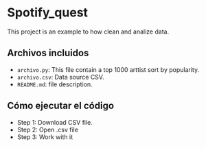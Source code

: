 # Spotify_quest

This project is an example to how clean and analize data.

## Archivos incluidos

- `archivo.py`: This file contain a top 1000 arttist sort by popularity.
- `archivo.csv`: Data source CSV.
- `README.md`: file description.

## Cómo ejecutar el código

- Step 1: Download CSV file.
- Step 2: Open .csv file
- Step 3: Work with it
